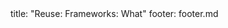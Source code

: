 <frontmatter>
title: "Reuse: Frameworks: What"
footer: footer.md
</frontmatter>

<include src="navbar.md" boilerplate />

<include src="unit-inPage-asFlat.md" boilerplate />
